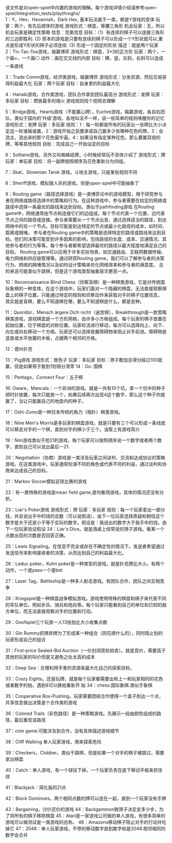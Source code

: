 该文件是对open-spiel中内置的游戏的理解。每个游戏详情介绍请参考open-spiel/integration_tests/playthroghs/  
1：Y，Hex，Havannah，Dark Hex, 基本玩法属于一类，都是Y游戏的变体
   玩家：两个，有先后顺序的游戏
   游戏形式：棋盘，等腰三角形
   机会玩家：无，所以机会玩家是确定性策略
   信息：完美信息
   目标：（1）有连续的棋子可以连接三角形的三边即胜利. (2) 原本的游戏是只要有连续的棋子可以形成一个Y形状就可以,重点是形成Y形状的棋子必须连续. (3) 形成一个固定的形状
   描述：就是两个玩家
2：Tic-Tac-Toe游戏，输赢博弈
   游戏形式：棋盘，3*3的正方形
   玩家：两个，一个画×，一个画⚪
   动作：画在交叉线的内部
   目标：横，竖，左斜，右斜可以连成一条直线

3：Trade Comm游戏，经济类游戏，输赢博弈
   游戏形式：分发资源，然后交易获得利益最大化
   玩家：两个玩家
   目标：自身里的利益最大化
   
4：Hanabi游戏，合作类游戏，团队合作拿到团队最高分
   游戏形式：发牌
   玩家：多玩家
   目标：燃放最多的烟火 游戏规则找个视频去理解

5：Bridge游戏，Hearts游戏（不能赢心牌），Euchre游戏，输赢游戏，各自右团队，类似于国内的‘升级’游戏，各地叫法不一样，说一些简单的规则唤醒你的记忆
   游戏形式：发牌
   玩家：多玩家
   规则：1：每一轮都是所有的玩家出一张牌比大小决定这一轮谁输谁赢，2：游戏开始之前要承诺自己赢多少张哪种花色的牌，3：会选主，选出来的那个花色最牛逼，4：如果没有指定某种花色，那么要赢双倍的牌，等等其他规则
   目标：完成自己一开始设定的目标

6：Solitaire游戏，另外又叫蜘蛛纸牌，小时候经常玩不具体介绍了
   游戏形式：牌
   玩家：单玩家
   目标：将一副牌按照顺序及花色重新分为四组。

7：Skat，Slovenian Tarok 游戏，斗地主游戏，只是某些规则不同

8：Sheriff游戏，模拟狼人杀的游戏，但是open-spiel中可能抽象了

9：Routing game（路径选择游戏）是一类博弈论中的游戏模型，用于研究参与者在网络或路径选择中的策略和行为。在这种游戏中，参与者需要在给定的网络或路径中选择一条最优的路线来达到目标。类似于pathfinding游戏
   在Routing game中，网络通常由节点和连接它们的边组成。每个节点代表一个位置，边代表节点之间的路径或连接。参与者需要从一个节点出发，通过选择适当的路径，到达网络中的另一个节点。目标可能是到达特定的节点或最小化路径的成本，如时间、距离或拥堵。
   参与者在Routing game中的策略是选择特定的路径或路线来达到目标。他们的决策可能受到许多因素的影响，包括路径的长度、成本、交通情况、其他参与者的行为等等。每个参与者都希望选择最优的路径以最大程度地满足自己的目标。
   Routing game可以应用于许多实际场景，如交通路由、互联网数据传输、电力网络和供应链管理等。通过研究Routing game，我们可以了解参与者的决策行为、网络的拥堵情况以及如何设计策略来优化网络效率和参与者的满意度。
   总的来说可能类似于跳棋，但是这个游戏类型抽象层次更高一点。
   
10：Reconnaissance Blind Chess（侦察盲棋）是一种棋类游戏，它是对传统国际象棋的一种变体。在这个游戏中，玩家们面对一个隐藏的棋盘，无法直接观察棋盘上的棋子位置，只能通过特定的规则和侦察动作来获取对手的棋子位置信息。
    其实就是盲棋，要么不知道棋在哪，要么不知道棋是什么，都是变种。
    
11：Quoridor，Mensch ärgere Dich nicht（迷宫棋），Breakthrough是一款策略棋类游戏，游戏棋盘是一个方形网格，由许多小方格组成。每个玩家的棋子放置在起始位置，位于棋盘的对称位置。玩家轮流进行移动，每次可以选择向上、向下、向左或向右移动一个方格。玩家还可以选择放置障碍物来阻止对手前进。障碍物是竖直或水平放置的木板，占据两个相邻的方格。

12：德州扑克

13：Pig游戏
    游戏形式：致色子
    玩家：多玩家
    目标：筛子数加总得分超过100就赢，但是如果筛子致到1则得分清零
14：Go: 围棋

15：Pentago，Connect Four：五子棋

16: Oware，Mancala：一个非洲的游戏。就是一共有10个坑，拿一个坑中的种子顺时针放置，每次只能放一个，如果后续再次出现4这个数字，那么这个种子你就赢了，当让只能赢自己的地盘内的种子。

17：Oshi-Zumo是一种日本传统的角力（相扑）棋类游戏。

18：Nine Men's Morris是多玩家的棋盘游戏，就是只要有三个可以形成一条线就可以移走对手的一个棋，直到对手的棋小于三个。油管上有游戏简介

19：Nim游戏类似于抢21的游戏，每个玩家可以按照顺序说一个数字或者两个数字，直到自己可以说出最后一21.

20：Negotiation（协商）游戏是一类涉及玩家之间谈判、交流和达成协议的策略游戏。在这类游戏中，玩家通常扮演不同的角色或代表不同的利益，通过谈判和协商来达成自己的目标。

21：Markov Soccer模拟足球比赛的游戏

22：有一类特殊的游戏是mean field game,是均衡场游戏，具体的情况还没有分析。

23：Liar's Poker游戏
   游戏形式：牌
   玩家：多玩家
   规则：每一个玩家拿出一部分钱，并且说出手中的钱的总数（可以说假话），由下一位玩家选择质疑和相信这个数字是大于还是小于等于实际的数字。假设是：我说出的数字大于我手中的钱。由下一位玩家验证假设
24：Liar's Dice。就是酒桌上经常说的筛子游戏。看某一个点数出现的次数是否回答正确。

25：Lewis Signaling。在信息不完全或存在不确定性的情况下。发送者希望通过发送信号来影响接收者的决策，从而达到自己的利益最大化。

26：Leduc poker，Kuhn poker是一种类型的游戏，就是扑克牌比大小。有两个动作，一个是pass一个是bet

27：Laser Tag，Battleship是一种多人射击游戏。有团队合作，团队之间互相竞争

28：Kriegspiel是一种棋盘战争模拟游戏。游戏使用特殊的棋盘和棋子来代表不同的军队单位，例如步兵、骑兵和炮兵等。每个玩家只能看到自己的单位和已知的敌方单位，而无法直接观察对手的位置和行动。

29：Goofspiel三个玩家一人13张拍比大小收集点数

30：Gin Rummy抓牌弃牌为了形成某一种组合（同花顺什么的），同时阻止别的玩家形成自己的组合

31：First-price Sealed-Bid Auction（一价封闭竞标拍卖）。就是竞价，需要高于其他的玩家的叫价但是又避免之处太高的成本

32：Deep Sea：合理利用手里的资源来最大化自己的探索目标。

33：Crazy Eights。还是玩牌，就是每个玩家都需要出和上一和玩家相同的花色或者数字的拍，遇到8可以换拍重新开
始
34：chess:国际象棋.类似于象棋

35：Cooperative Box-Pushing。玩家需要团结合作使得一个盒子到达一个点，共享信息做出决策是个合作类的游戏

36：Colored Trails（彩色路径）是一种策略游戏。先展示一段由颜色组成的路径，最后重现该路径

37：coin game:可能涉及到合作，没有具体描述游戏细节

38：Cliff Walking 单人玩家游戏，用来探索危险

39：Checkers，Clobber。类似于跳棋，但是如果一个对手的棋子被跳过，需要拿出棋盘

40：Catch：单人游戏，有一个球往下掉，一个玩家负责在底下移动平板来抓住球

41：Blackjack：简化版的21点

42：Block Dominoes，两个相同点数的牌可以连在一起，直到一个玩家没有手牌

43：Bargaining，讨价还价的游戏
44：Backgammon致筛子决定走多少步，为了将所有的棋子移除棋盘
45：Atari是一家游戏公司做的单人游戏，有很多简单的游戏可以做测试是一类游戏的总称。
46：Amazons移动棋子阻止对手的行动并吃掉它
47：2048：单人玩家游戏，不停的移动数字直到数字和是2048.相邻相同的数字会合并
